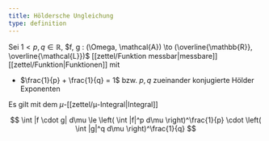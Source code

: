 ```yaml
---
title: Höldersche Ungleichung
type: definition
---
```


Sei $1 \lt p, q \in \mathbb{R}$, $f, g : (\Omega, \mathcal{A}) \to (\overline{\mathbb{R}}, \overline{\mathcal{L}})$ [[zettel/Funktion messbar|messbare]] [[zettel/Funktion|Funktionen]] mit
- $\frac{1}{p} + \frac{1}{q} = 1$ bzw. $p, q$ zueinander konjugierte Hölder Exponenten

Es gilt mit dem $\mu$-[[zettel/μ-Integral|Integral]]

$$
	\int |f \cdot g| d\mu \le \left( \int |f|^p d\mu \right)^\frac{1}{p} \cdot \left( \int |g|^q d\mu \right)^\frac{1}{q}
$$